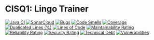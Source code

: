 # CISQ1: Lingo Trainer

[![Java CI](https://github.com/JustMilan/cisq1-lingo/actions/workflows/build.yml/badge.svg?branch=main)](https://github.com/JustMilan/cisq1-lingo/actions/workflows/build.yml)
[![SonarCloud](https://sonarcloud.io/images/project_badges/sonarcloud-orange.svg)](https://sonarcloud.io/dashboard?id=JustMilan_cisq1-lingo)
[![Bugs](https://sonarcloud.io/api/project_badges/measure?project=JustMilan_cisq1-lingo&metric=bugs)](https://sonarcloud.io/dashboard?id=JustMilan_cisq1-lingo)
[![Code Smells](https://sonarcloud.io/api/project_badges/measure?project=JustMilan_cisq1-lingo&metric=code_smells)](https://sonarcloud.io/dashboard?id=JustMilan_cisq1-lingo)
[![Coverage](https://sonarcloud.io/api/project_badges/measure?project=JustMilan_cisq1-lingo&metric=coverage)](https://sonarcloud.io/dashboard?id=JustMilan_cisq1-lingo)
[![Duplicated Lines (%)](https://sonarcloud.io/api/project_badges/measure?project=JustMilan_cisq1-lingo&metric=duplicated_lines_density)](https://sonarcloud.io/dashboard?id=JustMilan_cisq1-lingo)
[![Lines of Code](https://sonarcloud.io/api/project_badges/measure?project=JustMilan_cisq1-lingo&metric=ncloc)](https://sonarcloud.io/dashboard?id=JustMilan_cisq1-lingo)
[![Maintainability Rating](https://sonarcloud.io/api/project_badges/measure?project=JustMilan_cisq1-lingo&metric=sqale_rating)](https://sonarcloud.io/dashboard?id=JustMilan_cisq1-lingo)
[![Reliability Rating](https://sonarcloud.io/api/project_badges/measure?project=JustMilan_cisq1-lingo&metric=reliability_rating)](https://sonarcloud.io/dashboard?id=JustMilan_cisq1-lingo)
[![Security Rating](https://sonarcloud.io/api/project_badges/measure?project=JustMilan_cisq1-lingo&metric=security_rating)](https://sonarcloud.io/dashboard?id=JustMilan_cisq1-lingo)
[![Technical Debt](https://sonarcloud.io/api/project_badges/measure?project=JustMilan_cisq1-lingo&metric=sqale_index)](https://sonarcloud.io/dashboard?id=JustMilan_cisq1-lingo)
[![Vulnerabilities](https://sonarcloud.io/api/project_badges/measure?project=JustMilan_cisq1-lingo&metric=vulnerabilities)](https://sonarcloud.io/dashboard?id=JustMilan_cisq1-lingo)

